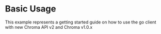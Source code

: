 # Basic Usage

This example represents a getting started guide on how to use the go client with new Chroma API v2 and Chroma v1.0.x